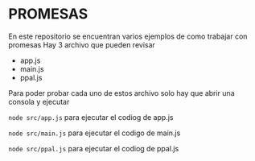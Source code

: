 # PROMESAS
En este repositorio se encuentran varios ejemplos de como trabajar con promesas
Hay 3 archivo que pueden revisar

- app.js
- main.js
- ppal.js

Para poder probar cada uno de estos archivo solo hay que abrir una consola y ejecutar 

```node src/app.js```  para ejecutar el codiog de app.js

```node src/main.js``` para ejecutar el codigo de main.js

```node src/ppal.js``` para ejecutar el codiog de ppal.js




